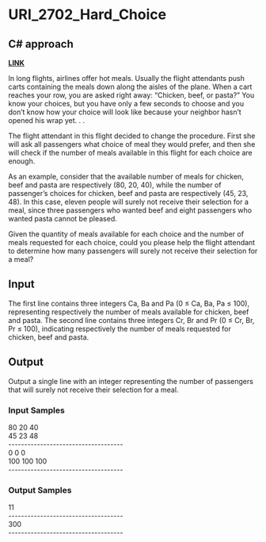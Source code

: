 # URI_2702_Hard_Choice

## C# approach

<strong> <a href='https://www.urionlinejudge.com.br/judge/en/problems/view/2702'> LINK </a> </strong>  <br>

In long flights, airlines offer hot meals. Usually the flight attendants push carts containing the meals down along the aisles of the plane. When a cart reaches your row, you are asked right away: “Chicken, beef, or pasta?” You know your choices, but you have only a few seconds to choose and you don’t know how your choice will look like because your neighbor hasn’t opened his wrap yet. . .

The flight attendant in this flight decided to change the procedure. First she will ask all passengers what choice of meal they would prefer, and then she will check if the number of meals available in this flight for each choice are enough.

As an example, consider that the available number of meals for chicken, beef and pasta are respectively (80, 20, 40), while the number of passenger’s choices for chicken, beef and pasta are respectively (45, 23, 48). In this case, eleven people will surely not receive their selection for a meal, since three passengers who wanted beef and eight passengers who wanted pasta cannot be pleased.

Given the quantity of meals available for each choice and the number of meals requested for each choice, could you please help the flight attendant to determine how many passengers will surely not receive their selection for a meal?

## Input <br>
The first line contains three integers Ca, Ba and Pa (0 ≤ Ca, Ba, Pa ≤ 100), representing respectively the number of meals available for chicken, beef and pasta. The second line contains three integers Cr, Br and Pr (0 ≤ Cr, Br, Pr ≤ 100), indicating respectively the number of meals requested for chicken, beef and pasta.

## Output <br>
Output a single line with an integer representing the number of passengers that will surely not receive their selection for a meal.

### Input Samples
80 20 40 <br>
45 23 48 <br>
------------------------------------ <br>
0 0 0 <br>
100 100 100 <br>
------------------------------------ <br>

### Output Samples
11 <br>
------------------------------------ <br>
300 <br>
------------------------------------ <br>